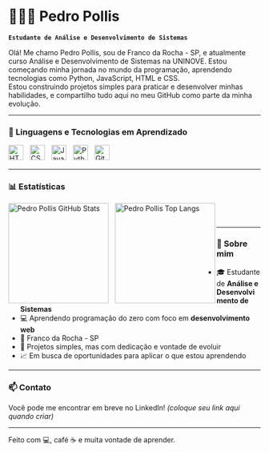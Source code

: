 # 👨🏻‍💻 Pedro Pollis

**`Estudante de Análise e Desenvolvimento de Sistemas`**

Olá! Me chamo Pedro Pollis, sou de Franco da Rocha - SP, e atualmente curso Análise e Desenvolvimento de Sistemas na UNINOVE. Estou começando minha jornada no mundo da programação, aprendendo tecnologias como Python, JavaScript, HTML e CSS.  
Estou construindo projetos simples para praticar e desenvolver minhas habilidades, e compartilho tudo aqui no meu GitHub como parte da minha evolução.

---

### 🚀 Linguagens e Tecnologias em Aprendizado

<img 
    align="left" 
    alt="HTML"
    title="HTML" 
    width="30px" 
    style="padding-right: 10px;" 
    src="https://cdn.jsdelivr.net/gh/devicons/devicon@latest/icons/html5/html5-original.svg" 
/>
<img 
    align="left" 
    alt="CSS" 
    title="CSS"
    width="30px" 
    style="padding-right: 10px;" 
    src="https://cdn.jsdelivr.net/gh/devicons/devicon@latest/icons/css3/css3-original.svg" 
/>
<img 
    align="left" 
    alt="JavaScript" 
    title="JavaScript"
    width="30px" 
    style="padding-right: 10px;" 
    src="https://cdn.jsdelivr.net/gh/devicons/devicon@latest/icons/javascript/javascript-original.svg" 
/>
<img 
    align="left" 
    alt="Python" 
    title="Python"
    width="30px" 
    style="padding-right: 10px;" 
    src="https://cdn.jsdelivr.net/gh/devicons/devicon@latest/icons/python/python-original.svg" 
/>
<img 
    align="left" 
    alt="Git" 
    title="Git"
    width="30px" 
    style="padding-right: 10px;" 
    src="https://cdn.jsdelivr.net/gh/devicons/devicon@latest/icons/git/git-original.svg" 
/>

<br/>
<br/>

---

### 📊 Estatísticas

<p>
  <img 
    align="left" 
    alt="Pedro Pollis GitHub Stats" 
    height="200" 
    style="padding-right: 10px;" 
    src="https://github-readme-stats.vercel.app/api?username=PedroPollis&show_icons=true&theme=tokyonight&include_all_commits=true&locale=pt-br" 
  />

  <img 
    align="left" 
    alt="Pedro Pollis Top Langs" 
    height="200" 
    src="https://github-readme-stats.vercel.app/api/top-langs/?username=PedroPollis&theme=tokyonight&layout=compact&custom_title=Tecnologias+Mais+Usadas&langs_count=6" 
  />
</p>

<br/>
<br/>

---

### 📌 Sobre mim

- 🎓 Estudante de **Análise e Desenvolvimento de Sistemas**
- 💻 Aprendendo programação do zero com foco em **desenvolvimento web**
- 📍 Franco da Rocha - SP
- 🌱 Projetos simples, mas com dedicação e vontade de evoluir
- 📈 Em busca de oportunidades para aplicar o que estou aprendendo

---

### 📫 Contato

Você pode me encontrar em breve no LinkedIn! *(coloque seu link aqui quando criar)*

---

Feito com 💻, café ☕ e muita vontade de aprender.
